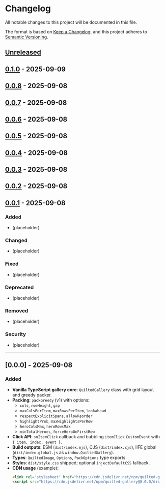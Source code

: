 # Changelog

All notable changes to this project will be documented in this file.

The format is based on [Keep a Changelog](https://keepachangelog.com/en/1.1.0/),
and this project adheres to [Semantic Versioning](https://semver.org/spec/v2.0.0.html).

## [Unreleased]

## [0.1.0] - 2025-09-09

## [0.0.8] - 2025-09-08

## [0.0.7] - 2025-09-08

## [0.0.6] - 2025-09-08

## [0.0.5] - 2025-09-08

## [0.0.4] - 2025-09-08

## [0.0.3] - 2025-09-08

## [0.0.2] - 2025-09-08

## [0.0.1] - 2025-09-08

### Added

- (placeholder)

### Changed

- (placeholder)

### Fixed

- (placeholder)

### Deprecated

- (placeholder)

### Removed

- (placeholder)

### Security

- (placeholder)

* * *

## [0.0.0] - 2025-09-08

### Added

- **Vanilla TypeScript gallery core**: `QuiltedGallery` class with grid layout and greedy packer.
- **Packing**: `packGreedy` (v1) with options:
  - `cols`, `rowHeight`, `gap`
  - `maxColsPerItem`, `maxRowsPerItem`, `lookahead`
  - `respectExplicitSpans`, `allowReorder`
  - `highlightProb`, `maxHighlightsPerRow`
  - `heroColsMax`, `heroRowsMax`
  - `minTotalHeroes`, `forceHeroOnFirstRow`
- **Click API**: `onItemClick` callback and bubbling `itemClick` `CustomEvent` with `{ item, index, event }`.
- **Build outputs**: ESM (`dist/index.mjs`), CJS (`dist/index.cjs`), IIFE global (`dist/index.global.js` as `window.QuiltedGallery`).
- **Types**: `QuiltedImage`, `Options`, `PackOptions` type exports.
- **Styles**: `dist/style.css` shipped; optional `injectDefaultCSS` fallback.
- **CDN usage** (example):
  ```html
  <link rel="stylesheet" href="https://cdn.jsdelivr.net/npm/quilted-gallery@0.0.0/dist/style.css">
  <script src="https://cdn.jsdelivr.net/npm/quilted-gallery@0.0.0/dist/index.global.js" defer></script>
  ```

[unreleased]: https://github.com/brauliodavid/quilted-gallery/compare/0.1.0...HEAD
[0.1.0]: https://github.com/brauliodavid/quilted-gallery/compare/0.0.8...0.1.0
[0.0.8]: https://github.com/brauliodavid/quilted-gallery/compare/0.0.7...0.0.8
[0.0.7]: https://github.com/brauliodavid/quilted-gallery/compare/0.0.6...0.0.7
[0.0.6]: https://github.com/brauliodavid/quilted-gallery/compare/0.0.5...0.0.6
[0.0.5]: https://github.com/brauliodavid/quilted-gallery/compare/0.0.4...0.0.5
[0.0.4]: https://github.com/brauliodavid/quilted-gallery/compare/0.0.3...0.0.4
[0.0.3]: https://github.com/brauliodavid/quilted-gallery/compare/0.0.2...0.0.3
[0.0.2]: https://github.com/brauliodavid/quilted-gallery/compare/0.0.1...0.0.2
[0.0.1]: https://github.com/brauliodavid/quilted-gallery/compare/e5362b2023d55d57721c4d7839668609c1928b9d...0.0.1
